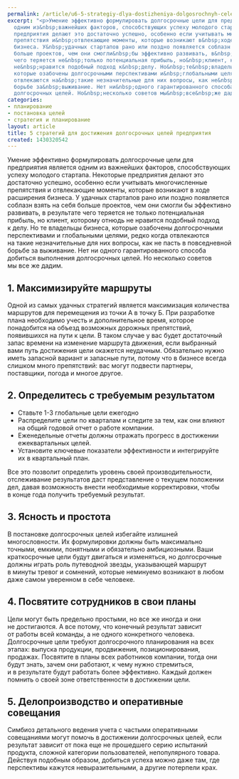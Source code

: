 ```yaml
---
permalink: /article/u6-5-strategiy-dlya-dostizheniya-dolgosrochnyh-celey-predpriyatiya
excerpt: "<p>Умение эффективно формулировать долгосрочные цели для предприятия является
  одним из&nbsp;важнейших факторов, способствующих успеху молодого стартапа. Некоторые
  предприятия делают это достаточно успешно, особенно если учитывать многочисленные
  препятствия и&nbsp;отвлекающие моменты, которые возникают в&nbsp;ходе расширения
  бизнеса. У&nbsp;удачных стартапов рано или поздно появляется соблазн взять на&nbsp;себя
  больше проектов, чем они смогли&nbsp;бы эффективно развивать, в&nbsp;результате
  чего теряется не&nbsp;только потенциальная прибыль, но&nbsp;клиент, которому отнюдь
  не&nbsp;нравится подобный подход к&nbsp;делу. Но&nbsp;те&nbsp;владельцы бизнеса,
  которые озабочены долгосрочными перспективами и&nbsp;глобальными целями, редко когда
  отвлекаются на&nbsp;такие незначительные для них вопросы, как не&nbsp;пасть в&nbsp;повседневной
  борьбе за&nbsp;выживание. Нет ни&nbsp;одного гарантированного способа добиться выполнения
  долгосрочных целей. Но&nbsp;несколько советов мы&nbsp;все&nbsp;же дадим.</p>"
categories:
- планирование
- постановка целей
- стратегия и планирование
layout: article
title: 5 стратегий для достижения долгосрочных целей предприятия
created: 1430320542
---
```

Умение эффективно формулировать долгосрочные цели для предприятия является одним из важнейших факторов, способствующих успеху молодого стартапа. Некоторые предприятия делают это достаточно успешно, особенно если учитывать многочисленные препятствия и отвлекающие моменты, которые возникают в ходе расширения бизнеса. У удачных стартапов рано или поздно появляется соблазн взять на себя больше проектов, чем они смогли бы эффективно развивать, в результате чего теряется не только потенциальная прибыль, но клиент, которому отнюдь не нравится подобный подход к делу. Но те владельцы бизнеса, которые озабочены долгосрочными перспективами и глобальными целями, редко когда отвлекаются на такие незначительные для них вопросы, как не пасть в повседневной борьбе за выживание. Нет ни одного гарантированного способа добиться выполнения долгосрочных целей. Но несколько советов мы все же дадим.

## 1. Максимизируйте маршруты ##

Одной из самых удачных стратегий является максимизация количества маршрутов для перемещения из точки А в точку Б. При разработке плана необходимо учесть и дополнительное время, которое понадобится на объезд возможных дорожных препятствий, появившихся на пути к цели. В таком случае у вас будет достаточный запас времени на изменение маршрута движения, если выбранный вами путь достижения цели окажется неудачным. Обязательно нужно иметь запасной вариант и запасные пути, потому что в бизнесе всегда слишком много препятствий: вас могут подвести партнеры, поставщики, погода и многое другое.

## 2. Определитесь с требуемым результатом ##

 *  Ставьте 1-3 глобальные цели ежегодно
 *  Распределите цели по кварталам и следите за тем, как они влияют на общий годовой отчет о работе компании.
 *  Еженедельные отчеты должны отражать прогресс в достижении ежеквартальных целей.
 *  Установите ключевые показатели эффективности и интегрируйте их в квартальный план.

Все это позволит определить уровень своей производительности, отслеживание результатов даст представление о текущем положении дел, давая возможность внести необходимые корректировки, чтобы в конце года получить требуемый результат.

## 3. Ясность и простота ##

В постановке долгосрочных целей избегайте излишней многословности. Их формулировки должны быть максимально точными, емкими, понятными и обязательно амбициозными. Ваши краткосрочные цели будут двигаться и изменяться, но долгосрочные должны играть роль путеводной звезды, указывающей маршрут в минуты тревог и сомнений, которые неминуемо возникают в любом даже самом уверенном в себе человеке.

## 4. Посвятите сотрудников в свои планы ##

Цели могут быть предельно простыми, но все же иногда и они не достигаются. А все потому, что конечный результат зависит от работы всей команды, а не одного конкретного человека. Долгосрочные цели требуют долгосрочного планирования на всех этапах: выпуска продукции, продвижения, позиционирования, продажах. Посвятите в планы всех работников компании, тогда они будут знать, зачем они работают, к чему нужно стремиться, и в результате будут работать более эффективно. Каждый должен помнить о своей зоне ответственности в достижении цели.

## 5. Делопроизводство и оперативные совещания ##

Симбиоз детального ведения учета с частыми оперативными совещаниями могут помочь в достижении долгосрочных целей, если результат зависит от пока еще не прошедшего серию испытаний продукта, сложной категории пользователей, непопулярного товара. Действуя подобным образом, добиться успеха можно даже там, где перспективы кажутся невыразительными, а другие потерпели крах.
